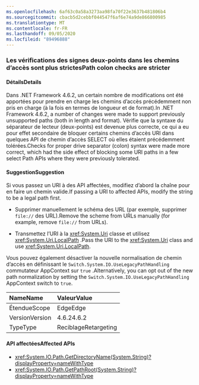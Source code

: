 ```yaml
---
ms.openlocfilehash: 6af63c0a58a3273aa98fa70f22e3637b481806b4
ms.sourcegitcommit: cbacb5d2cebbf044547f6af6e74a9de866800985
ms.translationtype: MT
ms.contentlocale: fr-FR
ms.lasthandoff: 09/05/2020
ms.locfileid: "89496888"
---
```

### <a name="path-colon-checks-are-stricter"></a><span data-ttu-id="2613d-101">Les vérifications des signes deux-points dans les chemins d’accès sont plus strictes</span><span class="sxs-lookup"><span data-stu-id="2613d-101">Path colon checks are stricter</span></span>

#### <a name="details"></a><span data-ttu-id="2613d-102">Détails</span><span class="sxs-lookup"><span data-stu-id="2613d-102">Details</span></span>

<span data-ttu-id="2613d-103">Dans .NET Framework 4.6.2, un certain nombre de modifications ont été apportées pour prendre en charge les chemins d’accès précédemment non pris en charge (à la fois en termes de longueur et de format).</span><span class="sxs-lookup"><span data-stu-id="2613d-103">In .NET Framework 4.6.2, a number of changes were made to support previously unsupported paths (both in length and format).</span></span> <span data-ttu-id="2613d-104">Vérifie que la syntaxe du séparateur de lecteur (deux-points) est devenue plus correcte, ce qui a eu pour effet secondaire de bloquer certains chemins d’accès URI dans quelques API de chemin d’accès SELECT où elles étaient précédemment tolérées.</span><span class="sxs-lookup"><span data-stu-id="2613d-104">Checks for proper drive separator (colon) syntax were made more correct, which had the side effect of blocking some URI paths in a few select Path APIs where they were previously tolerated.</span></span>

#### <a name="suggestion"></a><span data-ttu-id="2613d-105">Suggestion</span><span class="sxs-lookup"><span data-stu-id="2613d-105">Suggestion</span></span>

<span data-ttu-id="2613d-106">Si vous passez un URI à des API affectées, modifiez d’abord la chaîne pour en faire un chemin valide.</span><span class="sxs-lookup"><span data-stu-id="2613d-106">If passing a URI to affected APIs, modify the string to be a legal path first.</span></span>

- <span data-ttu-id="2613d-107">Supprimer manuellement le schéma des URL (par exemple, supprimer `file://` des URL).</span><span class="sxs-lookup"><span data-stu-id="2613d-107">Remove the scheme from URLs manually (for example, remove `file://` from URLs).</span></span>

- <span data-ttu-id="2613d-108">Transmettez l’URI à la <xref:System.Uri> classe et utilisez <xref:System.Uri.LocalPath> .</span><span class="sxs-lookup"><span data-stu-id="2613d-108">Pass the URI to the <xref:System.Uri> class and use <xref:System.Uri.LocalPath>.</span></span>

<span data-ttu-id="2613d-109">Vous pouvez également désactiver la nouvelle normalisation de chemin d’accès en définissant le `Switch.System.IO.UseLegacyPathHandling` commutateur AppContext sur `true` .</span><span class="sxs-lookup"><span data-stu-id="2613d-109">Alternatively, you can opt out of the new path normalization by setting the `Switch.System.IO.UseLegacyPathHandling` AppContext switch to `true`.</span></span>

| <span data-ttu-id="2613d-110">Name</span><span class="sxs-lookup"><span data-stu-id="2613d-110">Name</span></span>    | <span data-ttu-id="2613d-111">Valeur</span><span class="sxs-lookup"><span data-stu-id="2613d-111">Value</span></span>       |
|:--------|:------------|
| <span data-ttu-id="2613d-112">Étendue</span><span class="sxs-lookup"><span data-stu-id="2613d-112">Scope</span></span>   | <span data-ttu-id="2613d-113">Edge</span><span class="sxs-lookup"><span data-stu-id="2613d-113">Edge</span></span>        |
| <span data-ttu-id="2613d-114">Version</span><span class="sxs-lookup"><span data-stu-id="2613d-114">Version</span></span> | <span data-ttu-id="2613d-115">4.6.2</span><span class="sxs-lookup"><span data-stu-id="2613d-115">4.6.2</span></span>       |
| <span data-ttu-id="2613d-116">Type</span><span class="sxs-lookup"><span data-stu-id="2613d-116">Type</span></span>    | <span data-ttu-id="2613d-117">Reciblage</span><span class="sxs-lookup"><span data-stu-id="2613d-117">Retargeting</span></span> |

#### <a name="affected-apis"></a><span data-ttu-id="2613d-118">API affectées</span><span class="sxs-lookup"><span data-stu-id="2613d-118">Affected APIs</span></span>

- <xref:System.IO.Path.GetDirectoryName(System.String)?displayProperty=nameWithType>
- <xref:System.IO.Path.GetPathRoot(System.String)?displayProperty=nameWithType>
